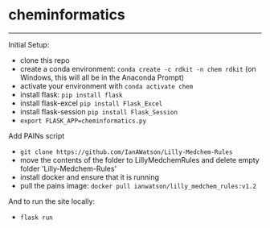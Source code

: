 # cheminformatics

-------------------

Initial Setup:

- clone this repo
- create a conda environment: `conda create -c rdkit -n chem rdkit` (on Windows, this will all be in the Anaconda Prompt)
- activate your environment with `conda activate chem`
- install flask: `pip install flask`
- install flask-excel `pip install Flask_Excel`
- install flask-session `pip install Flask_Session`
- `export FLASK_APP=cheminformatics.py`


Add PAINs script
- `git clone https://github.com/IanAWatson/Lilly-Medchem-Rules`
- move the contents of the folder to LillyMedchemRules and delete empty folder 'Lilly-Medchem-Rules'
- install docker and ensure that it is running
- pull the pains image: `docker pull ianwatson/lilly_medchem_rules:v1.2`

And to run the site locally:
- `flask run`